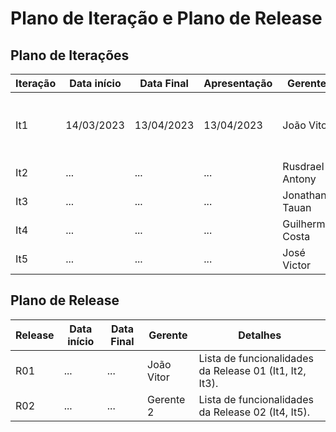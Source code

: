 # Plano de Iteração e Plano de Release

## Plano de Iterações

Iteração | Data início | Data Final | Apresentação | Gerente            | Detalhes
-------- | ----------- | ---------- | ------------ | ------------------ | -------
It1      | 14/03/2023  | 13/04/2023 | 13/04/2023   | João Vitor         | Criação da documentação: Visão, Modelo, Iteração e User Story base.
It2      |    ...      |    ...     |    ...       | Rusdrael Antony    | Lista de atividades.
It3      |    ...      |    ...     |    ...       | Jonathan Tauan     | Lista de atividades.
It4      |    ...      |    ...     |    ...       | Guilherme Costa  | Lista de atividades.
It5      |    ...      |    ...     |    ...       | José Victor        | Lista de atividades.

## Plano de Release

Release | Data início | Data Final | Gerente   | Detalhes
------- | ----------- | ---------- | --------- | --------
R01     |     ...     |     ...    |João Vitor | Lista de funcionalidades da Release 01 (It1, It2, It3).
R02     |     ...     |     ...    | Gerente 2 | Lista de funcionalidades da Release 02 (It4, It5).
